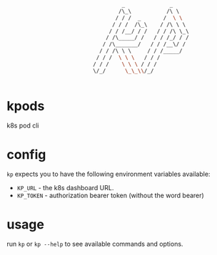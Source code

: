 ```bash
                                    _              _      
                                   /\_\           /\ \    
                                  / / /  _       /  \ \   
                                 / / /  /\_\    / /\ \ \  
                                / / /__/ / /   / / /\ \_\ 
                               / /\_____/ /   / / /_/ / / 
                              / /\_______/   / / /__\/ /  
                             / / /\ \ \     / / /_____/   
                            / / /  \ \ \   / / /          
                           / / /    \ \ \ / / /           
                           \/_/      \_\_\\/_/            
                                               
```

# kpods
k8s pod cli

# config
`kp` expects you to have the following environment variables available:   
- `KP_URL` - the k8s dashboard URL.   
- `KP_TOKEN` - authorization bearer token (without the word bearer)   

# usage
run `kp` or `kp --help` to see available commands and options.

